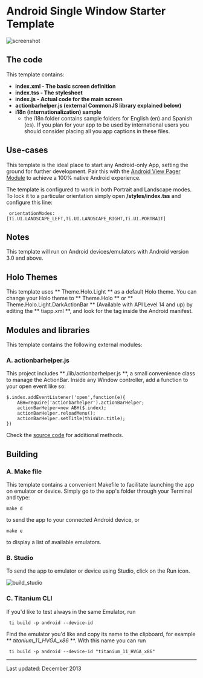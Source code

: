 # Android Single Window Starter Template

![screenshot](http://s20.postimg.org/b0nxzwvpp/android_single_window.png)

## The code
This template contains:

* **index.xml - The basic screen definition**
* **index.tss - The stylesheet**
* **index.js - Actual code for the main screen**
* **actionbarhelper.js (external CommonJS library explained below)**
* **i18n (internationalization) sample**
	* the i18n folder contains sample folders for English (en) and Spanish (es).  If you plan for your app to be used by international users you should consider placing all you app captions in these files.

## Use-cases

This template is the ideal place to start any Android-only App, setting the ground for further development.  Pair this with the [Android View Pager Module](https://marketplace.appcelerator.com/apps/2228#!overview) to achieve a 100% native Android experience.

The template is configured to work in both Portrait and Landscape modes.  To lock it to a particular orientation simply open **/styles/index.tss** and configure this line:

     orientationModes: [Ti.UI.LANDSCAPE_LEFT,Ti.UI.LANDSCAPE_RIGHT,Ti.UI.PORTRAIT]
     
## Notes
This template will run on Android devices/emulators with Android version 3.0 and above.

## Holo Themes

This template uses ** Theme.Holo.Light ** as a default Holo theme.  You can change your Holo theme to ** Theme.Holo ** or ** Theme.Holo.Light.DarkActionBar ** (Available with API Level 14 and up) by editing the ** tiapp.xml **, and look for the <application> tag inside the Android manifest.

## Modules and libraries

This template contains the following external modules:

### A. actionbarhelper.js

This project includes ** /lib/actionbarhelper.js **, a small convenience class to manage the ActionBar.  Inside any Window controller, add a function to your open event like so:

    $.index.addEventListener('open',function(e){
	    ABH=require('actionbarhelper').actionBarHelper;
        actionBarHelper=new ABH($.index);
        actionBarHelper.reloadMenu();
        actionBarHelper.setTitle(thisWin.title);
    })
    
Check the [source code](https://github.com/ricardoalcocer/tiactionbarhelper/blob/master/app/lib/actionbarhelper.js) for additional methods.

## Building

### A. Make file

This template contains a convenient Makefile to facilitate launching the app on emulator or device.  Simply go to the app's folder through your Terminal and type:

    make d
    
to send the app to your connected Android device, or

    make e
    
to display a list of available emulators.

### B. Studio
To send the app to emulator or device using Studio, click on the Run icon.

![build_studio](http://s20.postimg.org/mhhbunsst/launch_studio.png)


### C. Titanium CLI

If you'd like to test always in the same Emulator, run

     ti build -p android --device-id
     
Find the emulator you'd like and copy its name to the clipboard, for example ** *titanium_11_HVGA_x86* **.  With this name you can run

     ti build -p android --device-id "titanium_11_HVGA_x86"

---
Last updated: December 2013

